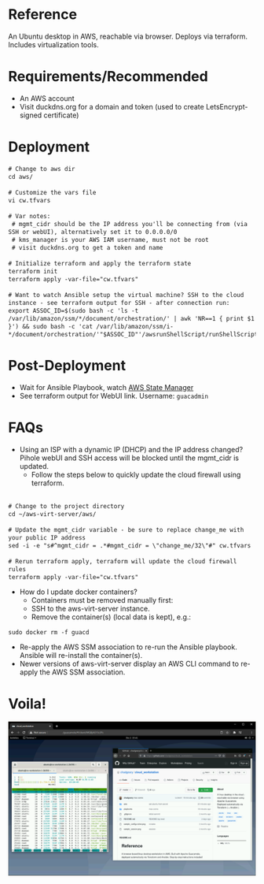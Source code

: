 # Reference
An Ubuntu desktop in AWS, reachable via browser. Deploys via terraform. Includes virtualization tools.

# Requirements/Recommended
- An AWS account
- Visit duckdns.org for a domain and token (used to create LetsEncrypt-signed certificate)

# Deployment
```
# Change to aws dir
cd aws/

# Customize the vars file
vi cw.tfvars

# Var notes:
 # mgmt_cidr should be the IP address you'll be connecting from (via SSH or webUI), alternatively set it to 0.0.0.0/0
 # kms_manager is your AWS IAM username, must not be root
 # visit duckdns.org to get a token and name

# Initialize terraform and apply the terraform state
terraform init
terraform apply -var-file="cw.tfvars"

# Want to watch Ansible setup the virtual machine? SSH to the cloud instance - see terraform output for SSH - after connection run:
export ASSOC_ID=$(sudo bash -c 'ls -t /var/lib/amazon/ssm/*/document/orchestration/' | awk 'NR==1 { print $1 }') && sudo bash -c 'cat /var/lib/amazon/ssm/i-*/document/orchestration/'"$ASSOC_ID"'/awsrunShellScript/runShellScript/stdout'
```

# Post-Deployment
- Wait for Ansible Playbook, watch [AWS State Manager](https://console.aws.amazon.com/systems-manager/state-manager)
- See terraform output for WebUI link. Username: `guacadmin`

# FAQs
- Using an ISP with a dynamic IP (DHCP) and the IP address changed? Pihole webUI and SSH access will be blocked until the mgmt_cidr is updated.
  - Follow the steps below to quickly update the cloud firewall using terraform.

```

# Change to the project directory
cd ~/aws-virt-server/aws/

# Update the mgmt_cidr variable - be sure to replace change_me with your public IP address
sed -i -e "s#^mgmt_cidr = .*#mgmt_cidr = \"change_me/32\"#" cw.tfvars

# Rerun terraform apply, terraform will update the cloud firewall rules
terraform apply -var-file="cw.tfvars"
```

- How do I update docker containers?
  - Containers must be removed manually first:
  - SSH to the aws-virt-server instance.
  - Remove the container(s) (local data is kept), e.g.:
```
sudo docker rm -f guacd
```
  - Re-apply the AWS SSM association to re-run the Ansible playbook. Ansible will re-install the container(s).
  - Newer versions of aws-virt-server display an AWS CLI command to re-apply the AWS SSM association.

# Voila!
![gnome](cloud_workstation_gnome.png)
